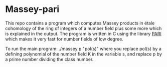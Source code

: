 # Massey-pari

This repo contains a program which computes Massey products in étale cohomology of the ring of integers of a number field plus some more which is explained in the output. The program is written in C using the library [PARI](http://pari.math.u-bordeaux.fr/) which makes it very fast for number fields of low degree. 

To run the main program: ./massey p "pol(s)"
where you replace pol(s) by a defining polynomial of the number field K in the variable s, and replace p by a prime number dividing the class number. 
